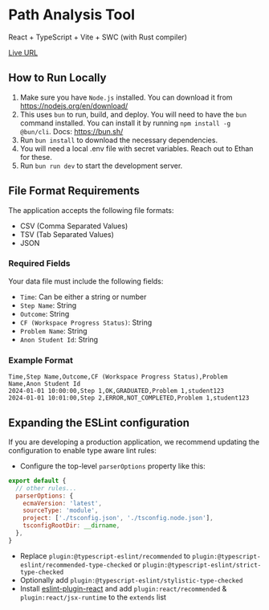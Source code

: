 # Path Analysis Tool

React + TypeScript + Vite + SWC (with Rust compiler)

[Live URL](https://path-analysis.vercel.app/)

## How to Run Locally
1. Make sure you have `Node.js` installed. You can download it from https://nodejs.org/en/download/
1. This uses `bun` to run, build, and deploy. You will need to have the `bun` command installed. You can install it by running ```npm install -g @bun/cli```. Docs: https://bun.sh/
2. Run ```bun install``` to download the necessary dependencies.
3. You will need a local .env file with secret variables. Reach out to Ethan for these.
4. Run ```bun run dev``` to start the development server.

## File Format Requirements

The application accepts the following file formats:
- CSV (Comma Separated Values)
- TSV (Tab Separated Values)
- JSON

### Required Fields
Your data file must include the following fields:
- `Time`: Can be either a string or number
- `Step Name`: String
- `Outcome`: String
- `CF (Workspace Progress Status)`: String
- `Problem Name`: String
- `Anon Student Id`: String

### Example Format
```csv
Time,Step Name,Outcome,CF (Workspace Progress Status),Problem Name,Anon Student Id
2024-01-01 10:00:00,Step 1,OK,GRADUATED,Problem 1,student123
2024-01-01 10:01:00,Step 2,ERROR,NOT_COMPLETED,Problem 1,student123
```

## Expanding the ESLint configuration

If you are developing a production application, we recommend updating the configuration to enable type aware lint rules:

- Configure the top-level `parserOptions` property like this:

```js
export default {
  // other rules...
  parserOptions: {
    ecmaVersion: 'latest',
    sourceType: 'module',
    project: ['./tsconfig.json', './tsconfig.node.json'],
    tsconfigRootDir: __dirname,
  },
}
```

- Replace `plugin:@typescript-eslint/recommended` to `plugin:@typescript-eslint/recommended-type-checked` or `plugin:@typescript-eslint/strict-type-checked`
- Optionally add `plugin:@typescript-eslint/stylistic-type-checked`
- Install [eslint-plugin-react](https://github.com/jsx-eslint/eslint-plugin-react) and add `plugin:react/recommended` & `plugin:react/jsx-runtime` to the `extends` list
